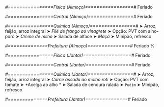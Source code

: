 
*#================Física (Almoço)=================#*
Feriado


*#================Central (Almoço)================#*
Feriado


*#================Química (Almoço)================#*
➤ Arroz, feijão, arroz integral
➤ *Filé de frango ao vinagrete*
➤ Opção: PVT com alho-poró 
➤ *Creme de milho*
➤ Salada de alface
➤ *Maçã*
➤ Minipão, refresco

*#==============Prefeitura (Almoço)===============#*
Feriado
%

*#================Física (Jantar)=================#*
Feriado


*#================Central (Jantar)================#*
Feriado


*#================Química (Jantar)================#*
➤ Arroz, feijão, arroz integral
➤ *Carne assada ao molho roti*
➤ Opção: PVT com tomate 
➤ *Acelga ao alho  *
➤ Salada de cenoura ralada 
➤ `Pudim`
➤ Minipão, refresco

*#==============Prefeitura (Jantar)===============#*
Feriado
